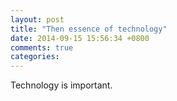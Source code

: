 ```yaml
---
layout: post
title: "Then essence of technology"
date: 2014-09-15 15:56:34 +0800
comments: true
categories: 
---
```


Technology is important.
